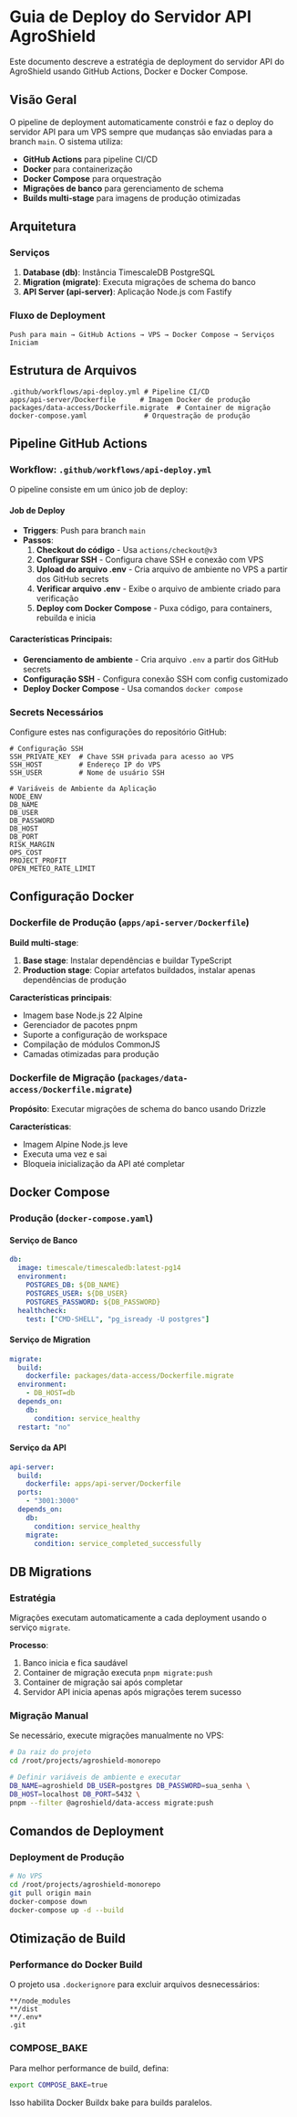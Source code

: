 # Guia de Deploy do Servidor API AgroShield

Este documento descreve a estratégia de deployment do servidor API do AgroShield usando GitHub Actions, Docker e Docker Compose.

## Visão Geral

O pipeline de deployment automaticamente constrói e faz o deploy do servidor API para um VPS sempre que mudanças são enviadas para a branch `main`. O sistema utiliza:

- **GitHub Actions** para pipeline CI/CD
- **Docker** para containerização  
- **Docker Compose** para orquestração
- **Migrações de banco** para gerenciamento de schema
- **Builds multi-stage** para imagens de produção otimizadas

## Arquitetura

### Serviços

1. **Database (db)**: Instância TimescaleDB PostgreSQL
2. **Migration (migrate)**: Executa migrações de schema do banco
3. **API Server (api-server)**: Aplicação Node.js com Fastify

### Fluxo de Deployment

```
Push para main → GitHub Actions → VPS → Docker Compose → Serviços Iniciam
```

## Estrutura de Arquivos

```
.github/workflows/api-deploy.yml # Pipeline CI/CD
apps/api-server/Dockerfile      # Imagem Docker de produção
packages/data-access/Dockerfile.migrate  # Container de migração
docker-compose.yaml              # Orquestração de produção
```

## Pipeline GitHub Actions

### Workflow: `.github/workflows/api-deploy.yml`

O pipeline consiste em um único job de deploy:

#### Job de Deploy
- **Triggers**: Push para branch `main`
- **Passos**:
  1. **Checkout do código** - Usa `actions/checkout@v3`
  2. **Configurar SSH** - Configura chave SSH e conexão com VPS
  3. **Upload do arquivo .env** - Cria arquivo de ambiente no VPS a partir dos GitHub secrets
  4. **Verificar arquivo .env** - Exibe o arquivo de ambiente criado para verificação
  5. **Deploy com Docker Compose** - Puxa código, para containers, rebuilda e inicia

#### Características Principais:
- **Gerenciamento de ambiente** - Cria arquivo `.env` a partir dos GitHub secrets
- **Configuração SSH** - Configura conexão SSH com config customizado
- **Deploy Docker Compose** - Usa comandos `docker compose`

### Secrets Necessários

Configure estes nas configurações do repositório GitHub:

```
# Configuração SSH
SSH_PRIVATE_KEY  # Chave SSH privada para acesso ao VPS
SSH_HOST         # Endereço IP do VPS
SSH_USER         # Nome de usuário SSH

# Variáveis de Ambiente da Aplicação
NODE_ENV
DB_NAME
DB_USER
DB_PASSWORD
DB_HOST
DB_PORT
RISK_MARGIN
OPS_COST
PROJECT_PROFIT
OPEN_METEO_RATE_LIMIT
```

## Configuração Docker

### Dockerfile de Produção (`apps/api-server/Dockerfile`)

**Build multi-stage**:

1. **Base stage**: Instalar dependências e buildar TypeScript
2. **Production stage**: Copiar artefatos buildados, instalar apenas dependências de produção

**Características principais**:
- Imagem base Node.js 22 Alpine
- Gerenciador de pacotes pnpm
- Suporte a configuração de workspace
- Compilação de módulos CommonJS
- Camadas otimizadas para produção

### Dockerfile de Migração (`packages/data-access/Dockerfile.migrate`)

**Propósito**: Executar migrações de schema do banco usando Drizzle

**Características**:
- Imagem Alpine Node.js leve
- Executa uma vez e sai
- Bloqueia inicialização da API até completar

## Docker Compose

### Produção (`docker-compose.yaml`)

#### Serviço de Banco
```yaml
db:
  image: timescale/timescaledb:latest-pg14
  environment:
    POSTGRES_DB: ${DB_NAME}
    POSTGRES_USER: ${DB_USER}
    POSTGRES_PASSWORD: ${DB_PASSWORD}
  healthcheck:
    test: ["CMD-SHELL", "pg_isready -U postgres"]
```

#### Serviço de Migration
```yaml
migrate:
  build:
    dockerfile: packages/data-access/Dockerfile.migrate
  environment:
    - DB_HOST=db
  depends_on:
    db:
      condition: service_healthy
  restart: "no"
```

#### Serviço da API
```yaml
api-server:
  build:
    dockerfile: apps/api-server/Dockerfile
  ports:
    - "3001:3000"
  depends_on:
    db:
      condition: service_healthy
    migrate:
      condition: service_completed_successfully
```


## DB Migrations

### Estratégia

Migrações executam automaticamente a cada deployment usando o serviço `migrate`.

**Processo**:
1. Banco inicia e fica saudável
2. Container de migração executa `pnpm migrate:push`
3. Container de migração sai após completar
4. Servidor API inicia apenas após migrações terem sucesso

### Migração Manual

Se necessário, execute migrações manualmente no VPS:

```bash
# Da raiz do projeto
cd /root/projects/agroshield-monorepo

# Definir variáveis de ambiente e executar
DB_NAME=agroshield DB_USER=postgres DB_PASSWORD=sua_senha \
DB_HOST=localhost DB_PORT=5432 \
pnpm --filter @agroshield/data-access migrate:push
```

## Comandos de Deployment

### Deployment de Produção
```bash
# No VPS
cd /root/projects/agroshield-monorepo
git pull origin main
docker-compose down
docker-compose up -d --build
```

## Otimização de Build

### Performance do Docker Build

O projeto usa `.dockerignore` para excluir arquivos desnecessários:

```
**/node_modules
**/dist
**/.env*
.git
```

### COMPOSE_BAKE

Para melhor performance de build, defina:
```bash
export COMPOSE_BAKE=true
```

Isso habilita Docker Buildx bake para builds paralelos.
